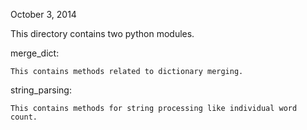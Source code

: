 October 3, 2014

This directory contains two python modules.

merge_dict:
	
	This contains methods related to dictionary merging.

string_parsing:
	
	This contains methods for string processing like individual word count.

